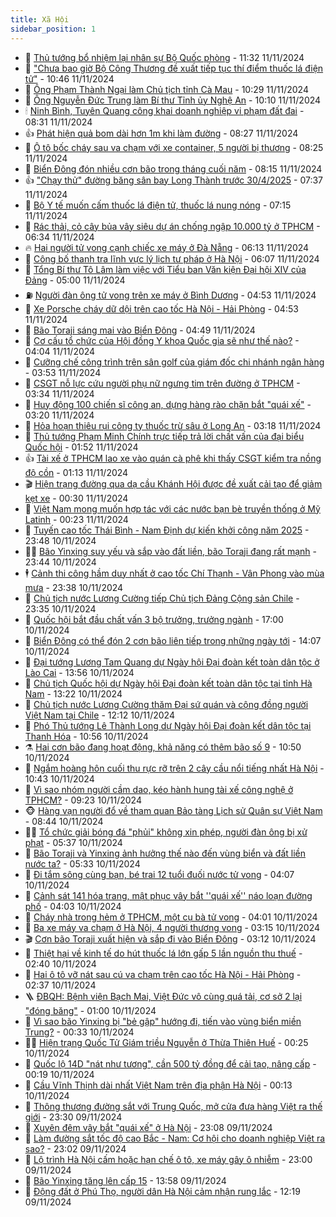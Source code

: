 ```yaml
---
title: Xã Hội
sidebar_position: 1
---
```


<!-- dantri-xa-hoi:START -->
- 🫣 [Thủ tướng bổ nhiệm lại nhân sự Bộ Quốc phòng](https://dantri.com.vn/xa-hoi/thu-tuong-bo-nhiem-lai-nhan-su-bo-quoc-phong-20241111181352227.htm) - 11:32 11/11/2024
- 💼 [&quot;Chưa bao giờ Bộ Công Thương đề xuất tiếp tục thí điểm thuốc lá điện tử&quot;](https://dantri.com.vn/xa-hoi/chua-bao-gio-bo-cong-thuong-de-xuat-tiep-tuc-thi-diem-thuoc-la-dien-tu-20241111174042486.htm) - 10:46 11/11/2024
- 🎊 [Ông Phạm Thành Ngại làm Chủ tịch tỉnh Cà Mau](https://dantri.com.vn/xa-hoi/ong-pham-thanh-ngai-lam-chu-tich-tinh-ca-mau-20241111160143722.htm) - 10:29 11/11/2024
- 🙉 [Ông Nguyễn Đức Trung làm Bí thư Tỉnh ủy Nghệ An](https://dantri.com.vn/xa-hoi/ong-nguyen-duc-trung-lam-bi-thu-tinh-uy-nghe-an-20241111165552002.htm) - 10:10 11/11/2024
- 🕯 [Ninh Bình, Tuyên Quang công khai doanh nghiệp vi phạm đất đai](https://dantri.com.vn/xa-hoi/ninh-binh-tuyen-quang-cong-khai-doanh-nghiep-vi-pham-dat-dai-20241111151248344.htm) - 08:31 11/11/2024
- 👍 [Phát hiện quả bom dài hơn 1m khi làm đường](https://dantri.com.vn/xa-hoi/phat-hien-qua-bom-dai-hon-1m-khi-lam-duong-20241111144713701.htm) - 08:27 11/11/2024
- 🤖 [Ô tô bốc cháy sau va chạm với xe container, 5 người bị thương](https://dantri.com.vn/xa-hoi/o-to-boc-chay-sau-va-cham-voi-xe-container-5-nguoi-bi-thuong-20241111151758043.htm) - 08:25 11/11/2024
- 🙉 [Biển Đông đón nhiều cơn bão trong tháng cuối năm](https://dantri.com.vn/xa-hoi/bien-dong-don-nhieu-con-bao-trong-thang-cuoi-nam-20241111150021986.htm) - 08:15 11/11/2024
- 👍 [&quot;Chạy thử&quot; đường băng sân bay Long Thành trước 30/4/2025](https://dantri.com.vn/xa-hoi/chay-thu-duong-bang-san-bay-long-thanh-truoc-3042025-20241111143020277.htm) - 07:37 11/11/2024
- 🗽 [Bộ Y tế muốn cấm thuốc lá điện tử, thuốc lá nung nóng](https://dantri.com.vn/xa-hoi/bo-y-te-muon-cam-thuoc-la-dien-tu-thuoc-la-nung-nong-20241111085632239.htm) - 07:15 11/11/2024
- 🗽 [Rác thải, cỏ cây bủa vây siêu dự án chống ngập 10.000 tỷ ở TPHCM](https://dantri.com.vn/xa-hoi/rac-thai-co-cay-bua-vay-sieu-du-an-chong-ngap-10000-ty-o-tphcm-20241110190238011.htm) - 06:34 11/11/2024
- 🔥 [Hai người tử vong cạnh chiếc xe máy  ở Đà Nẵng](https://dantri.com.vn/xa-hoi/hai-nguoi-tu-vong-canh-chiec-xe-may-o-da-nang-20241111122815828.htm) - 06:13 11/11/2024
- 🦒 [Công bố thanh tra lĩnh vực lý lịch tư pháp ở Hà Nội](https://dantri.com.vn/xa-hoi/cong-bo-thanh-tra-linh-vuc-ly-lich-tu-phap-o-ha-noi-20241111115915408.htm) - 06:07 11/11/2024
- 🧐 [Tổng Bí thư Tô Lâm làm việc với Tiểu ban Văn kiện Đại hội XIV của Đảng](https://dantri.com.vn/xa-hoi/tong-bi-thu-to-lam-lam-viec-voi-tieu-ban-van-kien-dai-hoi-xiv-cua-dang-20241111120012196.htm) - 05:00 11/11/2024
- ⛽️ [Người đàn ông tử vong trên xe máy ở Bình Dương](https://dantri.com.vn/xa-hoi/nguoi-dan-ong-tu-vong-tren-xe-may-o-binh-duong-20241111114018233.htm) - 04:53 11/11/2024
- 🚀 [Xe Porsche cháy dữ dội trên cao tốc Hà Nội - Hải Phòng](https://dantri.com.vn/xa-hoi/xe-porsche-chay-du-doi-tren-cao-toc-ha-noi-hai-phong-20241111114442388.htm) - 04:53 11/11/2024
- 🦒 [Bão Toraji sáng mai vào Biển Đông](https://dantri.com.vn/xa-hoi/bao-toraji-sang-mai-vao-bien-dong-20241111113930328.htm) - 04:49 11/11/2024
- 🦅 [Cơ cấu tổ chức của Hội đồng Y khoa Quốc gia sẽ như thế nào?](https://dantri.com.vn/xa-hoi/co-cau-to-chuc-cua-hoi-dong-y-khoa-quoc-gia-se-nhu-the-nao-20241111104105354.htm) - 04:04 11/11/2024
- 🚀 [Cưỡng chế công trình trên sân golf của giám đốc chi nhánh ngân hàng](https://dantri.com.vn/xa-hoi/cuong-che-cong-trinh-tren-san-golf-cua-giam-doc-chi-nhanh-ngan-hang-20241111102057161.htm) - 03:53 11/11/2024
- 🦅 [CSGT nỗ lực cứu người phụ nữ ngưng tim trên đường ở TPHCM](https://dantri.com.vn/xa-hoi/csgt-no-luc-cuu-nguoi-phu-nu-ngung-tim-tren-duong-o-tphcm-20241111100427192.htm) - 03:34 11/11/2024
- 🤠 [Huy động 100 chiến sĩ công an, dựng hàng rào chặn bắt &quot;quái xế&quot;](https://dantri.com.vn/xa-hoi/huy-dong-100-chien-si-cong-an-dung-hang-rao-chan-bat-quai-xe-20241111095600472.htm) - 03:20 11/11/2024
- 💄 [Hỏa hoạn thiêu rụi công ty thuốc trừ sâu ở Long An](https://dantri.com.vn/xa-hoi/hoa-hoan-thieu-rui-cong-ty-thuoc-tru-sau-o-long-an-20241005092058410.htm) - 03:18 11/11/2024
- 🥷 [Thủ tướng Phạm Minh Chính trực tiếp trả lời chất vấn của đại biểu Quốc hội](https://dantri.com.vn/xa-hoi/thu-tuong-pham-minh-chinh-truc-tiep-tra-loi-chat-van-cua-dai-bieu-quoc-hoi-20241111082616513.htm) - 01:52 11/11/2024
- 👍 [Tài xế ở TPHCM lao xe vào quán cà phê khi thấy CSGT kiểm tra nồng độ cồn](https://dantri.com.vn/xa-hoi/tai-xe-o-tphcm-lao-xe-vao-quan-ca-phe-khi-thay-csgt-kiem-tra-nong-do-con-20241111080347334.htm) - 01:13 11/11/2024
- 🎬 [Hiện trạng đường qua dạ cầu Khánh Hội được đề xuất cải tạo để giảm kẹt xe](https://dantri.com.vn/xa-hoi/hien-trang-duong-qua-da-cau-khanh-hoi-duoc-de-xuat-cai-tao-de-giam-ket-xe-20241107152852140.htm) - 00:30 11/11/2024
- 🦒 [Việt Nam mong muốn hợp tác với các nước bạn bè truyền thống ở Mỹ Latinh](https://dantri.com.vn/xa-hoi/viet-nam-mong-muon-hop-tac-voi-cac-nuoc-ban-be-truyen-thong-o-my-latinh-20241111072234203.htm) - 00:23 11/11/2024
- 🌊 [Tuyến cao tốc Thái Bình - Nam Định dự kiến khởi công năm 2025](https://dantri.com.vn/xa-hoi/tuyen-cao-toc-thai-binh-nam-dinh-du-kien-khoi-cong-nam-2025-20241111063806619.htm) - 23:48 10/11/2024
- 🧑‍💻 [Bão Yinxing suy yếu và sắp vào đất liền, bão Toraji đang rất mạnh](https://dantri.com.vn/xa-hoi/bao-yinxing-suy-yeu-va-sap-vao-dat-lien-bao-toraji-dang-rat-manh-20241111062819575.htm) - 23:44 10/11/2024
- 🕴 [Cảnh thi công hầm duy nhất ở cao tốc Chí Thạnh - Vân Phong vào mùa mưa](https://dantri.com.vn/xa-hoi/canh-thi-cong-ham-duy-nhat-o-cao-toc-chi-thanh-van-phong-vao-mua-mua-20241110073739389.htm) - 23:38 10/11/2024
- 🤔 [Chủ tịch nước Lương Cường tiếp Chủ tịch Đảng Cộng sản Chile](https://dantri.com.vn/xa-hoi/chu-tich-nuoc-luong-cuong-tiep-chu-tich-dang-cong-san-chile-20241111063439529.htm) - 23:35 10/11/2024
- 💄 [Quốc hội bắt đầu chất vấn 3 bộ trưởng, trưởng ngành](https://dantri.com.vn/xa-hoi/quoc-hoi-bat-dau-chat-van-3-bo-truong-truong-nganh-20241110143118206.htm) - 17:00 10/11/2024
- 🧠 [Biển Đông có thể đón 2 cơn bão liên tiếp trong những ngày tới](https://dantri.com.vn/xa-hoi/bien-dong-co-the-don-2-con-bao-lien-tiep-trong-nhung-ngay-toi-20241110205426945.htm) - 14:07 10/11/2024
- 🦣 [Đại tướng Lương Tam Quang dự Ngày hội Đại đoàn kết toàn dân tộc ở Lào Cai](https://dantri.com.vn/xa-hoi/dai-tuong-luong-tam-quang-du-ngay-hoi-dai-doan-ket-toan-dan-toc-o-lao-cai-20241110204609810.htm) - 13:56 10/11/2024
- 💫 [Chủ tịch Quốc hội dự Ngày hội Đại đoàn kết toàn dân tộc tại tỉnh Hà Nam](https://dantri.com.vn/xa-hoi/chu-tich-quoc-hoi-du-ngay-hoi-dai-doan-ket-toan-dan-toc-tai-tinh-ha-nam-20241110195641429.htm) - 13:22 10/11/2024
- 🚀 [Chủ tịch nước Lương Cường thăm Đại sứ quán và cộng đồng người Việt Nam tại Chile](https://dantri.com.vn/xa-hoi/chu-tich-nuoc-luong-cuong-tham-dai-su-quan-va-cong-dong-nguoi-viet-nam-tai-chile-20241110191218018.htm) - 12:12 10/11/2024
- 🤔 [Phó Thủ tướng Lê Thành Long dự Ngày hội Đại đoàn kết dân tộc tại Thanh Hóa](https://dantri.com.vn/xa-hoi/pho-thu-tuong-le-thanh-long-du-ngay-hoi-dai-doan-ket-dan-toc-tai-thanh-hoa-20241110161658977.htm) - 10:56 10/11/2024
- ⚗️ [Hai cơn bão đang hoạt động, khả năng có thêm bão số 9](https://dantri.com.vn/xa-hoi/hai-con-bao-dang-hoat-dong-kha-nang-co-them-bao-so-9-20241110173406260.htm) - 10:50 10/11/2024
- 🫶 [Ngắm hoàng hôn cuối thu rực rỡ trên 2 cây cầu nổi tiếng nhất Hà Nội](https://dantri.com.vn/xa-hoi/ngam-hoang-hon-cuoi-thu-ruc-ro-tren-2-cay-cau-noi-tieng-nhat-ha-noi-20241103071738920.htm) - 10:43 10/11/2024
- 🌮 [Vì sao nhóm người cầm dao, kéo hành hung tài xế công nghệ ở TPHCM?](https://dantri.com.vn/xa-hoi/vi-sao-nhom-nguoi-cam-dao-keo-hanh-hung-tai-xe-cong-nghe-o-tphcm-20241110155834698.htm) - 09:23 10/11/2024
- 🐵 [Hàng vạn người đổ về tham quan Bảo tàng Lịch sử Quân sự Việt Nam](https://dantri.com.vn/xa-hoi/hang-van-nguoi-do-ve-tham-quan-bao-tang-lich-su-quan-su-viet-nam-20241110152712413.htm) - 08:44 10/11/2024
- 🧑‍🏫 [Tổ chức giải bóng đá &quot;phủi&quot; không xin phép, người đàn ông bị xử phạt](https://dantri.com.vn/xa-hoi/to-chuc-giai-bong-da-phui-khong-xin-phep-nguoi-dan-ong-bi-xu-phat-20241110114854917.htm) - 05:37 10/11/2024
- 💫 [Bão Toraji và Yinxing ảnh hưởng thế nào đến vùng biển và đất liền nước ta?](https://dantri.com.vn/xa-hoi/bao-toraji-va-yinxing-anh-huong-the-nao-den-vung-bien-va-dat-lien-nuoc-ta-20241110122048286.htm) - 05:33 10/11/2024
- 🦩 [Đi tắm sông cùng bạn, bé trai 12 tuổi đuối nước tử vong](https://dantri.com.vn/xa-hoi/di-tam-song-cung-ban-be-trai-12-tuoi-duoi-nuoc-tu-vong-20241110104741939.htm) - 04:07 10/11/2024
- 🦄 [Cảnh sát 141 hóa trang, mật phục vây bắt &#39;&#39;quái xế&#39;&#39; náo loạn đường phố](https://dantri.com.vn/xa-hoi/canh-sat-141-hoa-trang-mat-phuc-vay-bat-quai-xe-nao-loan-duong-pho-20241110102454510.htm) - 04:03 10/11/2024
- 💂 [Cháy nhà trong hẻm ở TPHCM, một cụ bà tử vong](https://dantri.com.vn/xa-hoi/chay-nha-trong-hem-o-tphcm-mot-cu-ba-tu-vong-20241110105309529.htm) - 04:01 10/11/2024
- 💄 [Ba xe máy va chạm ở Hà Nội, 4 người thương vong](https://dantri.com.vn/xa-hoi/ba-xe-may-va-cham-o-ha-noi-4-nguoi-thuong-vong-20241110101242758.htm) - 03:15 10/11/2024
- 🎬 [Cơn bão Toraji xuất hiện và sắp đi vào Biển Đông](https://dantri.com.vn/xa-hoi/con-bao-toraji-xuat-hien-va-sap-di-vao-bien-dong-20241110094937425.htm) - 03:12 10/11/2024
- 👀 [Thiệt hại về kinh tế do hút thuốc lá lớn gấp 5 lần nguồn thu thuế](https://dantri.com.vn/xa-hoi/thiet-hai-ve-kinh-te-do-hut-thuoc-la-lon-gap-5-lan-nguon-thu-thue-20241109234829827.htm) - 02:40 10/11/2024
- 💃 [Hai ô tô vỡ nát sau cú va chạm trên cao tốc Hà Nội - Hải Phòng](https://dantri.com.vn/xa-hoi/hai-o-to-vo-nat-sau-cu-va-cham-tren-cao-toc-ha-noi-hai-phong-20241110093101106.htm) - 02:37 10/11/2024
- 🪜 [ĐBQH: Bệnh viện Bạch Mai, Việt Đức vô cùng quá tải, cơ sở 2 lại &quot;đóng băng&quot;](https://dantri.com.vn/xa-hoi/dbqh-benh-vien-bach-mai-viet-duc-vo-cung-qua-tai-co-so-2-lai-dong-bang-20241110072522373.htm) - 01:00 10/11/2024
- 📝 [Vì sao bão Yinxing bị &quot;bẻ gập&quot; hướng đi, tiến vào vùng biển miền Trung?](https://dantri.com.vn/xa-hoi/vi-sao-bao-yinxing-bi-be-gap-huong-di-tien-vao-vung-bien-mien-trung-20241110072728988.htm) - 00:33 10/11/2024
- 🧑‍💻 [Hiện trạng Quốc Tử Giám triều Nguyễn ở Thừa Thiên Huế](https://dantri.com.vn/xa-hoi/hien-trang-quoc-tu-giam-trieu-nguyen-o-thua-thien-hue-20241109154335241.htm) - 00:25 10/11/2024
- 👺 [Quốc lộ 14D &quot;nát như tương&quot;, cần 500 tỷ đồng để cải tạo, nâng cấp](https://dantri.com.vn/xa-hoi/quoc-lo-14d-nat-nhu-tuong-can-500-ty-dong-de-cai-tao-nang-cap-20241109164341285.htm) - 00:19 10/11/2024
- 🌮 [Cầu Vĩnh Thịnh dài nhất Việt Nam trên địa phận Hà Nội](https://dantri.com.vn/xa-hoi/cau-vinh-thinh-dai-nhat-viet-nam-tren-dia-phan-ha-noi-20241109082426366.htm) - 00:13 10/11/2024
- 🤭 [Thông thương đường sắt với Trung Quốc, mở cửa đưa hàng Việt ra thế giới](https://dantri.com.vn/xa-hoi/thong-thuong-duong-sat-voi-trung-quoc-mo-cua-dua-hang-viet-ra-the-gioi-20241109225318202.htm) - 23:30 09/11/2024
- 💪 [Xuyên đêm vây bắt &quot;quái xế&quot; ở Hà Nội](https://dantri.com.vn/xa-hoi/xuyen-dem-vay-bat-quai-xe-o-ha-noi-20241110021450062.htm) - 23:08 09/11/2024
- 🧰 [Làm đường sắt tốc độ cao Bắc - Nam: Cơ hội cho doanh nghiệp Việt ra sao?](https://dantri.com.vn/xa-hoi/lam-duong-sat-toc-do-cao-bac-nam-co-hoi-cho-doanh-nghiep-viet-ra-sao-20241109233155138.htm) - 23:02 09/11/2024
- 🤡 [Lộ trình Hà Nội cấm hoặc hạn chế ô tô, xe máy gây ô nhiễm](https://dantri.com.vn/xa-hoi/lo-trinh-ha-noi-cam-hoac-han-che-o-to-xe-may-gay-o-nhiem-20241109230802059.htm) - 23:00 09/11/2024
- 🦆 [Bão Yinxing tăng lên cấp 15](https://dantri.com.vn/xa-hoi/bao-yinxing-tang-len-cap-15-20241109204801038.htm) - 13:58 09/11/2024
- 🦍 [Động đất ở Phú Thọ, người dân Hà Nội cảm nhận rung lắc](https://dantri.com.vn/xa-hoi/dong-dat-o-phu-tho-nguoi-dan-ha-noi-cam-nhan-rung-lac-20241109191611342.htm) - 12:19 09/11/2024<!-- dantri-xa-hoi:END -->
